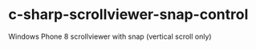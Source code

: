 c-sharp-scrollviewer-snap-control
=================================

Windows Phone 8 scrollviewer with snap (vertical scroll only)
